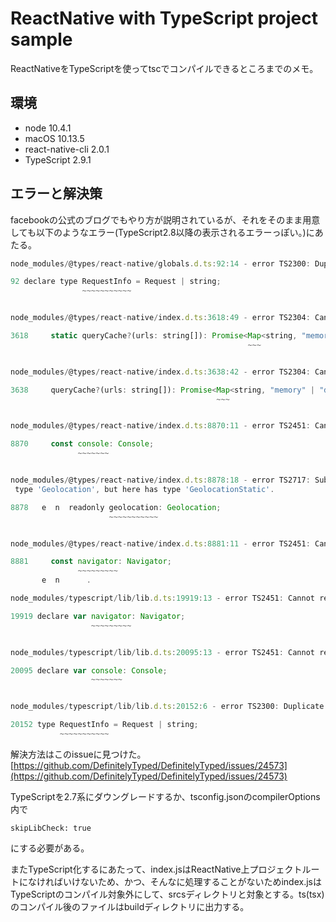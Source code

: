 # ReactNative with TypeScript project sample

ReactNativeをTypeScriptを使ってtscでコンパイルできるところまでのメモ。

## 環境
- node 10.4.1
- macOS 10.13.5
- react-native-cli 2.0.1
- TypeScript 2.9.1

## エラーと解決策

facebookの公式のブログでもやり方が説明されているが、それをそのまま用意しても以下のようなエラー(TypeScript2.8以降の表示されるエラーっぽい。)にあたる。


```js
node_modules/@types/react-native/globals.d.ts:92:14 - error TS2300: Duplicate identifier 'RequestInfo'.

92 declare type RequestInfo = Request | string;
                ~~~~~~~~~~~


node_modules/@types/react-native/index.d.ts:3618:49 - error TS2304: Cannot find name 'Map'.

3618     static queryCache?(urls: string[]): Promise<Map<string, "memory" | "disk">>;
                                                     ~~~


node_modules/@types/react-native/index.d.ts:3638:42 - error TS2304: Cannot find name 'Map'.

3638     queryCache?(urls: string[]): Promise<Map<string, "memory" | "disk">>;
                                              ~~~


node_modules/@types/react-native/index.d.ts:8870:11 - error TS2451: Cannot redeclare block-scoped variable 'console'.

8870     const console: Console;
               ~~~~~~~


node_modules/@types/react-native/index.d.ts:8878:18 - error TS2717: Subsequent property declarations must have the same type.  Property 'geolocation' must be of
 type 'Geolocation', but here has type 'GeolocationStatic'.

8878   e  n  readonly geolocation: Geolocation;
                      ~~~~~~~~~~~


node_modules/@types/react-native/index.d.ts:8881:11 - error TS2451: Cannot redeclare block-scoped variable 'navigator'.

8881     const navigator: Navigator;
               ~~~~~~~~~
       e  n      .

node_modules/typescript/lib/lib.d.ts:19919:13 - error TS2451: Cannot redeclare block-scoped variable 'navigator'.

19919 declare var navigator: Navigator;
                  ~~~~~~~~~


node_modules/typescript/lib/lib.d.ts:20095:13 - error TS2451: Cannot redeclare block-scoped variable 'console'.

20095 declare var console: Console;
                  ~~~~~~~


node_modules/typescript/lib/lib.d.ts:20152:6 - error TS2300: Duplicate identifier 'RequestInfo'.

20152 type RequestInfo = Request | string;
           ~~~~~~~~~~~
```


解決方法はこのissueに見つけた。
[https://github.com/DefinitelyTyped/DefinitelyTyped/issues/24573](https://github.com/DefinitelyTyped/DefinitelyTyped/issues/24573)

TypeScriptを2.7系にダウングレードするか、tsconfig.jsonのcompilerOptions内で
```
skipLibCheck: true
```
にする必要がある。


またTypeScript化するにあたって、index.jsはReactNative上プロジェクトルートになければいけないため、かつ、そんなに処理することがないためindex.jsはTypeScriptのコンパイル対象外にして、srcsディレクトリと対象とする。ts(tsx)のコンパイル後のファイルはbuildディレクトリに出力する。

